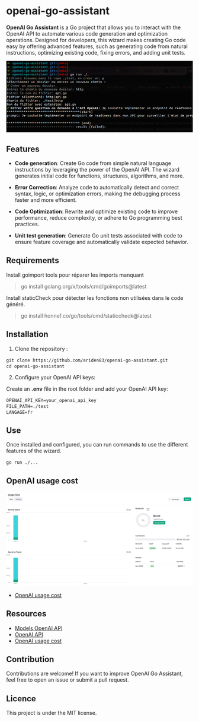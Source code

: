 # openai-go-assistant

**OpenAI Go Assistant** is a Go project that allows you to interact with the OpenAI API to automate various code generation and optimization operations. Designed for developers, this wizard makes creating Go code easy by offering advanced features, such as generating code from natural instructions, optimizing existing code, fixing errors, and adding unit tests.

![openai-go-assistant](./doc/openai-go-assistant.gif)

## Features

- **Code generation**: Create Go code from simple natural language instructions by leveraging the power of the OpenAI API. The wizard generates initial code for functions, structures, algorithms, and more.

- **Error Correction**: Analyze code to automatically detect and correct syntax, logic, or optimization errors, making the debugging process faster and more efficient.

- **Code Optimization**: Rewrite and optimize existing code to improve performance, reduce complexity, or adhere to Go programming best practices.

- **Unit test generation**: Generate Go unit tests associated with code to ensure feature coverage and automatically validate expected behavior.

## Requirements

Install goimport tools pour réparer les imports manquant

> go install golang.org/x/tools/cmd/goimports@latest

Install staticCheck pour détecter les fonctions non utilisées dans le code généré.

> go install honnef.co/go/tools/cmd/staticcheck@latest

## Installation

1. Clone the repository :

```shell
git clone https://github.com/ariden83/openai-go-assistant.git
cd openai-go-assistant
```

2. Configure your OpenAI API keys:

Create an **.env** file in the root folder and add your OpenAI API key:

```env
OPENAI_API_KEY=your_openai_api_key
FILE_PATH=./test
LANGAGE=fr
```

## Use

Once installed and configured, you can run commands to use the different features of the wizard.

```
go run ./...
```

## OpenAI usage cost

![OpenAI usage cost](doc/openai-usage-cost.png)

- [OpenAI usage cost](https://platform.openai.com/settings/organization/usage)

## Resources

- [Models OpenAI API](https://platform.openai.com/docs/models)
- [OpenAI API](https://platform.openai.com/docs/api-reference)
- [OpenAI usage cost](https://platform.openai.com/settings/organization/usage)

## Contribution

Contributions are welcome! If you want to improve OpenAI Go Assistant, feel free to open an issue or submit a pull request.

## Licence

This project is under the MIT license.
